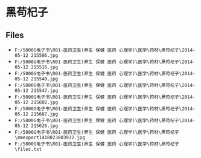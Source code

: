 # 黑苟杞子

## Files

- `F:/5000G电子书\R01-医药卫生(养生 保健 医药 心理学)\医学\药材\黑苟杞子\2014-05-12 215506.jpg`
- `F:/5000G电子书\R01-医药卫生(养生 保健 医药 心理学)\医学\药材\黑苟杞子\2014-05-12 215516.jpg`
- `F:/5000G电子书\R01-医药卫生(养生 保健 医药 心理学)\医学\药材\黑苟杞子\2014-05-12 215540.jpg`
- `F:/5000G电子书\R01-医药卫生(养生 保健 医药 心理学)\医学\药材\黑苟杞子\2014-05-12 215547.jpg`
- `F:/5000G电子书\R01-医药卫生(养生 保健 医药 心理学)\医学\药材\黑苟杞子\2014-05-12 215602.jpg`
- `F:/5000G电子书\R01-医药卫生(养生 保健 医药 心理学)\医学\药材\黑苟杞子\2014-05-12 215607.jpg`
- `F:/5000G电子书\R01-医药卫生(养生 保健 医药 心理学)\医学\药材\黑苟杞子\2014-05-12 215626.jpg`
- `F:/5000G电子书\R01-医药卫生(养生 保健 医药 心理学)\医学\药材\黑苟杞子\mmexport1418023803932.jpg`
- `F:/5000G电子书\R01-医药卫生(养生 保健 医药 心理学)\医学\药材\黑苟杞子\files.txt`
